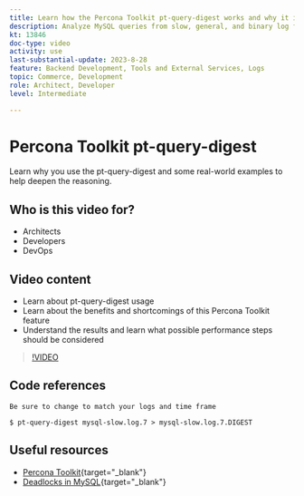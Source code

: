 ```yaml
---
title: Learn how the Percona Toolkit pt-query-digest works and why it is used
description: Analyze MySQL queries from slow, general, and binary log files. It can also analyze queries from `SHOW PROCESSLIST` and MySQL protocol data from tcpdump.
kt: 13846
doc-type: video
activity: use
last-substantial-update: 2023-8-28
feature: Backend Development, Tools and External Services, Logs
topic: Commerce, Development
role: Architect, Developer
level: Intermediate

---
```

# Percona Toolkit pt-query-digest

Learn why you use the pt-query-digest and some real-world examples to help deepen the reasoning.

## Who is this video for?

- Architects
- Developers
- DevOps

## Video content

- Learn about pt-query-digest usage
- Learn about the benefits and shortcomings of this Percona Toolkit feature
- Understand the results and learn what possible performance steps should be considered

>[!VIDEO](https://video.tv.adobe.com/v/3423480?learn=on)

## Code references

```MYSQL
Be sure to change to match your logs and time frame

$ pt-query-digest mysql-slow.log.7 > mysql-slow.log.7.DIGEST

```

## Useful resources

- [Percona Toolkit](https://docs.percona.com/percona-toolkit/pt-query-digest.html){target="_blank"}
- [Deadlocks in MySQL](https://experienceleague.adobe.com/docs/commerce-knowledge-base/kb/troubleshooting/database/deadlocks-in-mysql.html){target="_blank"}

